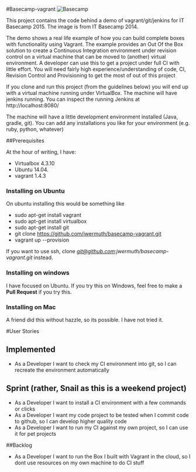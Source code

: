 #Basecamp-vagrant
![Basecamp](markdown/basecamp.jpg)

This project contains the code behind a demo of vagrant/git/jenkins for IT Basecamp 2015. The image is from IT Basecamp 2014.

The demo shows a real life example of how you can build complete boxes with functionality using Vagrant. The example provides an Out Of the Box solution to create a Continuous Integration environment under revision control on a virtual machine that can be moved to (another) virtual environment. A developer can use this to get a project under full CI with little effort. You will need fairly high experience/understanding of code, CI, Revision Control and Provisioning to get the most of out of this project

If you clone and run this project (from the guidelines below) you will end up with a virtual machine running under VirtualBox. The machine will have jenkins running. You can inspect the running Jenkins at http://localhost:8080/

The machine will have a little development environment installed (Java, gradle, git). You can add any installations you like for your environment (e.g. ruby, python, whatever)

##Prerequisites 

At the hour of writing, I have:
- Virtualbox 4.3.10
- Ubuntu 14.04.
- vagrant 1.4.3

### Installing on Ubuntu

On ubuntu installing this would be something like

* sudo apt-get install vagrant
* sudo apt-get install virtualbox
* sudo apt-get install git
* git clone https://github.com/jwermuth/basecamp-vagrant.git
* vagrant up --provision

If you want to use ssh, clone *git@github.com:jwermuth/basecamp-vagrant.git* instead.



### Installing on windows

I have focused on Ubuntu. If you try this on Windows, feel free to make a **Pull Request** if you try this.

### Installing on Mac

A friend did this without hazzle, so its possible. I have not tried it.



#User Stories

## Implemented
* As a Developer I want to check my CI environment into git, so I can recreate the environment automatically

## Sprint (rather, Snail as this is a weekend project)
* As a Developer I want to install a CI environment with a few commands or clicks
* As a Developer I want my code project to be tested when I commit code to github, so I can develop higher quality code
* As a Developer I want to run my CI against my own project, so I can use it for pet projects 

##Backlog
* As a Developer I want to run the Box I built with Vagrant in the cloud, so I dont use resources on my own machine to do CI stuff


